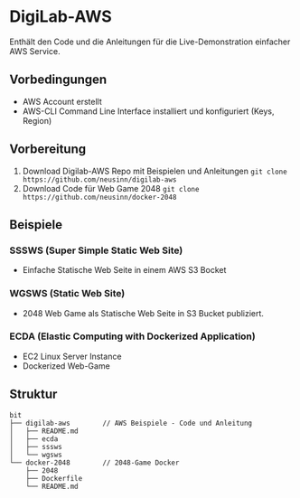 # DigiLab-AWS 

Enthält den Code und die Anleitungen für die Live-Demonstration einfacher AWS Service.

## Vorbedingungen
- AWS Account erstellt
- AWS-CLI Command Line Interface installiert und konfiguriert (Keys, Region)


## Vorbereitung
1. Download Digilab-AWS Repo mit Beispielen und Anleitungen 
`git clone https://github.com/neusinn/digilab-aws`
2. Download Code für Web Game 2048
`git clone https://github.com/neusinn/docker-2048`


## Beispiele
### SSSWS (Super Simple Static Web Site)
- Einfache Statische Web Seite in einem AWS S3 Bocket

### WGSWS (Static Web Site)
- 2048 Web Game als Statische Web Seite in S3 Bucket publiziert.

### ECDA (Elastic Computing with Dockerized Application)
- EC2 Linux Server Instance
- Dockerized Web-Game


## Struktur
```
bit
├── digilab-aws        // AWS Beispiele - Code und Anleitung
│   ├── README.md
│   ├── ecda
│   ├── sssws
│   └── wgsws
└── docker-2048        // 2048-Game Docker 
    ├── 2048
    ├── Dockerfile
    └── README.md
```
